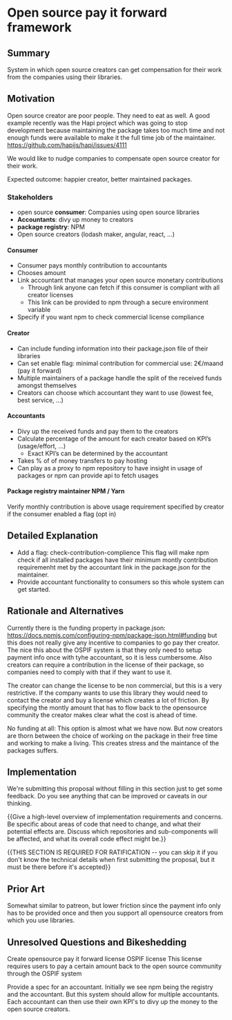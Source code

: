 # Open source pay it forward framework

## Summary

System in which open source creators can get compensation for their work from the companies using their libraries.

## Motivation

Open source creator are poor people. They need to eat as well. A good example recently was the Hapi project which was going to stop development because maintaining the package takes too much time and not enough funds were available to make it the full time job of the maintainer. https://github.com/hapijs/hapi/issues/4111

We would like to nudge companies to compensate open source creator for their work.

Expected outcome: happier creator, better maintained packages.

### Stakeholders
* open source **consumer**: Companies using open source libraries
* **Accountants**: divy up money to creators
* **package registry**: NPM
* Open source creators (lodash maker, angular, react, …)

#### Consumer
* Consumer pays monthly contribution to accountants
* Chooses amount
* Link accountant that manages your open source monetary contributions
    * Through link anyone can fetch if this consumer is compliant with all creator licenses 
    * This link can be provided to npm through a secure environment variable
* Specify if you want npm to check commercial license compliance

#### Creator 
* Can include funding information into their package.json file of their libraries
* Can set enable flag: minimal contribution for commercial use: 2€/maand (pay it forward)
* Multiple maintainers of a package handle the split of the received funds amongst themselves
* Creators can choose which accountant they want to use (lowest fee, best service, …)

#### Accountants
* Divy up the received funds and pay them to the creators
* Calculate percentage of the amount for each creator based on KPI’s (usage/effort, …)
    * Exact KPI’s can be determined by the accountant
* Takes % of of money transfers to pay hosting
* Can play as a proxy to npm repository to have insight in usage of packages or npm can provide api to fetch usages

#### Package registry maintainer NPM / Yarn
Verify monthly contribution is above usage requirement specified by creator if the consumer enabled a flag (opt in)


## Detailed Explanation

* Add a flag: check-contribution-complience
    This flag will make npm check if all installed packages have their minimum montly contribution requiremenht met by the accountant link in the package.json for the maintainer.
* Provide accountant functionality to consumers so this whole system can get started.


## Rationale and Alternatives

Currently there is the funding property in package.json: https://docs.npmjs.com/configuring-npm/package-json.html#funding
  but this does not really give any incentive to companies to go pay ther creator.
  The nice this about the OSPIF system is that they only need to setup payment info once with tyhe accountant, so it is less cumbersome.
  Also creators can require a contribution in the license of their package, so companies need to comply with that if they want to use it.
  
The creator can change the license to be non commercial, but this is a very restrictive. If the company wants to use this library they would need to contact the creator and buy a license which creates a lot of friction. By specifying the montly amount that has to flow back to the opensource community the creator makes clear what the cost is ahead of time.

No funding at all: This option is almost what we have now. But now creators are thorn between the choice of working on the package in their free time and working to make a living. This creates stress and the maintance of the packages suffers.

## Implementation

We're submitting this proposal without filling in this section just to get some feedback. Do you see anything that can be improved or caveats in our thinking.

{{Give a high-level overview of implementation requirements and concerns. Be specific about areas of code that need to change, and what their potential effects are. Discuss which repositories and sub-components will be affected, and what its overall code effect might be.}}

{{THIS SECTION IS REQUIRED FOR RATIFICATION -- you can skip it if you don't know the technical details when first submitting the proposal, but it must be there before it's accepted}}

## Prior Art

Somewhat similar to patreon, but lower friction since the payment info only has to be provided once and then you support all opensource creators from which you use libraries.

## Unresolved Questions and Bikeshedding

Create opensource pay it forward license OSPIF license
This license requires users to pay a certain amount back to the open source community through the OSPIF system

Provide a spec for an accountant. Initially we see npm being the registry and the accountant. But this system should allow for multiple accountants. Each accountant can then use their own KPI's to divy up the money to the open source creators.

